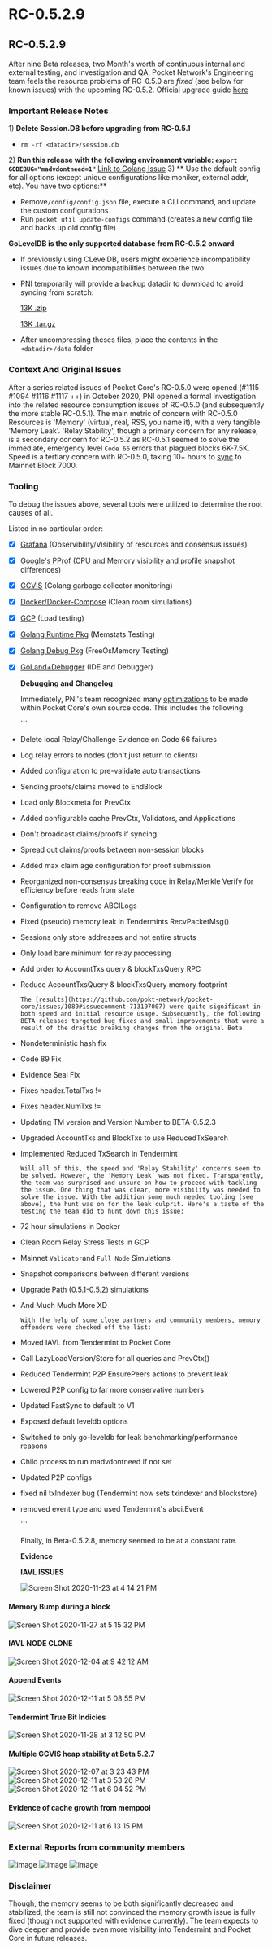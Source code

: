 # RC-0.5.2.9

## RC-0.5.2.9

After nine Beta releases, two Month's worth of continuous internal and external testing, and investigation and QA,
Pocket Network's Engineering team feels the resource problems of RC-0.5.0 are _fixed_ \(see below for known issues\)
with the upcoming RC-0.5.2. Official upgrade guide [here](https://docs.pokt.network/docs/network-upgrade-guide)

### Important Release Notes

1\) **Delete Session.DB before upgrading from RC-0.5.1**

* `rm -rf <datadir>/session.db`

2\) **Run this release with the following environment
variable: `export GODEBUG="madvdontneed=1"`** [Link to Golang Issue](https://github.com/golang/go/issues/42330) 3\) **
Use the default config for all options \(except unique configurations like moniker, external addr, etc\). You have two
options:**

* Remove`/config/config.json` file, execute a CLI command, and update the custom configurations
* Run `pocket util update-configs` command \(creates a new config file and backs up old config file\)

**GoLevelDB is the only supported database from RC-0.5.2 onward**

* If previously using CLevelDB, users might experience incompatibility issues due to known incompatibilities between the
  two
* PNI temporarily will provide a backup datadir to download to avoid syncing from scratch:

  [13K .zip](https://storage.googleapis.com/blockchains-data/backup_5.2.zip)

  [13K .tar.gz](https://storage.googleapis.com/blockchains-data/backup_5.2.tar.gz)

* After uncompressing theses files, place the contents in the `<datadir>/data` folder

### Context And Original Issues

After a series related issues of Pocket Core's RC-0.5.0 were opened \(\#1115 \#1094 \#1116 \#1117 ++\) in October 2020,
PNI opened a formal investigation into the related resource consumption issues of RC-0.5.0 \(and subsequently the more
stable RC-0.5.1\). The main metric of concern with RC-0.5.0 Resources is 'Memory' \(virtual, real, RSS, you name it\),
with a very tangible 'Memory Leak'. 'Relay Stability', though a primary concern for any release, is a secondary concern
for RC-0.5.2 as RC-0.5.1 seemed to solve the immediate, emergency level `Code 66` errors that plagued blocks 6K-7.5K.
Speed is a tertiary concern with RC-0.5.0, taking 10+ hours
to [sync](https://github.com/pokt-network/pocket-core/issues/1089#issuecomment-708439110) to Mainnet Block 7000.

### Tooling

To debug the issues above, several tools were utilized to determine the root causes of all.

Listed in no particular order:

* [x] [Grafana](https://grafana.com/) \(Observibility/Visibility of resources and consensus issues\)
* [x] [Google's PProf](https://github.com/google/pprof) \(CPU and Memory visibility and profile snapshot differences\)
* [x] [GCVIS](https://github.com/davecheney/gcvis) \(Golang garbage collector monitoring\)
* [x] [Docker/Docker-Compose](https://www.docker.com/) \(Clean room simulations\)
* [x] [GCP](https://cloud.google.com/) \(Load testing\)
* [x] [Golang Runtime Pkg](https://golang.org/pkg/runtime/) \(Memstats Testing\)
* [x] [Golang Debug Pkg](https://golang.org/pkg/runtime/debug/) \(FreeOsMemory Testing\)
* [x] [GoLand+Debugger](https://www.jetbrains.com/go/) \(IDE and Debugger\)

  **Debugging and Changelog**

  Immediately, PNI's team recognized
  many [optimizations](https://github.com/pokt-network/pocket-core/commits/staging?after=d637db6bc5d397812fa3b8e68d9ba661f89fc0cc+69&branch=staging)
  to be made within Pocket Core's own source code. This includes the following:

  \`\`\`

* Delete local Relay/Challenge Evidence on Code 66 failures
* Log relay errors to nodes \(don't just return to clients\)
* Added configuration to pre-validate auto transactions
* Sending proofs/claims moved to EndBlock
* Load only Blockmeta for PrevCtx
* Added configurable cache PrevCtx, Validators, and Applications
* Don't broadcast claims/proofs if syncing
* Spread out claims/proofs between non-session blocks
* Added max claim age configuration for proof submission
* Reorganized non-consensus breaking code in Relay/Merkle Verify for efficiency before reads from state
* Configuration to remove ABCILogs
* Fixed \(pseudo\) memory leak in Tendermints RecvPacketMsg\(\)
* Sessions only store addresses and not entire structs
* Only load bare minimum for relay processing
* Add order to AccountTxs query & blockTxsQuery RPC
* Reduce AccountTxsQuery & blockTxsQuery memory footprint

  ```text
  The [results](https://github.com/pokt-network/pocket-core/issues/1089#issuecomment-713197007) were quite significant in both speed and initial resource usage. Subsequently, the following BETA releases targeted bug fixes and small improvements that were a result of the drastic breaking changes from the original Beta.
  ```

* Nondeterministic hash fix
* Code 89 Fix
* Evidence Seal Fix
* Fixes header.TotalTxs !=
* Fixes header.NumTxs !=
* Updating TM version and Version Number to BETA-0.5.2.3
* Upgraded AccountTxs and BlockTxs to use ReducedTxSearch
* Implemented Reduced TxSearch in Tendermint

  ```text
  Will all of this, the speed and 'Relay Stability' concerns seem to be solved. However, the 'Memory Leak' was not fixed. Transparently, the team was surprised and unsure on how to proceed with tackling the issue. One thing that was clear, more visibility was needed to solve the issue. With the addition some much needed tooling (see above), the hunt was on for the leak culprit. Here's a taste of the testing the team did to hunt down this issue:
  ```

* 72 hour simulations in Docker
* Clean Room Relay Stress Tests in GCP
* Mainnet `Validator`and `Full Node` Simulations
* Snapshot comparisons between different versions
* Upgrade Path \(0.5.1-0.5.2\) simulations
* And Much Much More XD

  ```text
  With the help of some close partners and community members, memory offenders were checked off the list:
  ```

* Moved IAVL from Tendermint to Pocket Core
* Call LazyLoadVersion/Store for all queries and PrevCtx\(\)
* Reduced Tendermint P2P EnsurePeers actions to prevent leak
* Lowered P2P config to far more conservative numbers
* Updated FastSync to default to V1
* Exposed default leveldb options
* Switched to only go-leveldb for leak benchmarking/performance reasons
* Child process to run madvdontneed if not set
* Updated P2P configs
* fixed nil txIndexer bug \(Tendermint now sets txindexer and blockstore\)
* removed event type and used Tendermint's abci.Event

  \`\`\`

  Finally, in Beta-0.5.2.8, memory seemed to be at a constant rate.

  **Evidence**

  **IAVL ISSUES**

  ![Screen Shot 2020-11-23 at 4 14 21 PM](https://user-images.githubusercontent.com/18633790/103254979-92ddf680-4955-11eb-830f-52a2e6a61715.png)

#### Memory Bump during a block

![Screen Shot 2020-11-27 at 5 15 32 PM](https://user-images.githubusercontent.com/18633790/103254989-996c6e00-4955-11eb-81cd-3e8f48ebdc7d.png)

#### IAVL NODE CLONE

![Screen Shot 2020-12-04 at 9 42 12 AM](https://user-images.githubusercontent.com/18633790/103254996-9d988b80-4955-11eb-9d55-411368e7a58f.png)

#### Append Events

![Screen Shot 2020-12-11 at 5 08 55 PM](https://user-images.githubusercontent.com/18633790/103255001-a1c4a900-4955-11eb-8478-c0a1fa6c2ca7.png)

#### Tendermint True Bit Indicies

![Screen Shot 2020-11-28 at 3 12 50 PM](https://user-images.githubusercontent.com/18633790/103255044-bc971d80-4955-11eb-92f4-bf8b976ab152.png)

#### Multiple GCVIS heap stability at Beta 5.2.7

![Screen Shot 2020-12-07 at 3 23 43 PM](https://user-images.githubusercontent.com/18633790/103255048-c1f46800-4955-11eb-9054-efa197900d0f.png) ![Screen Shot 2020-12-11 at 3 53 26 PM](https://user-images.githubusercontent.com/18633790/103255051-c6b91c00-4955-11eb-8014-2b31e3be08fc.png) ![Screen Shot 2020-12-11 at 6 04 52 PM](https://user-images.githubusercontent.com/18633790/103255064-d5073800-4955-11eb-8341-0ef7110d28c1.png)

#### Evidence of cache growth from mempool

![Screen Shot 2020-12-11 at 6 13 15 PM](https://user-images.githubusercontent.com/18633790/103255069-d9335580-4955-11eb-9545-0232ff6278bf.png)

### External Reports from community members

![image](https://user-images.githubusercontent.com/18633790/103255381-206e1600-4957-11eb-881c-e5aae7b25404.png) ![image](https://user-images.githubusercontent.com/18633790/103255393-2a901480-4957-11eb-9050-949dce4c0a42.png) ![image](https://user-images.githubusercontent.com/18633790/103255405-3380e600-4957-11eb-9bb2-473228bc62f1.png)

### Disclaimer

Though, the memory seems to be both significantly decreased and stabilized, the team is still not convinced the memory
growth issue is fully fixed \(though not supported with evidence currently\). The team expects to dive deeper and
provide even more visibility into Tendermint and Pocket Core in future releases.

